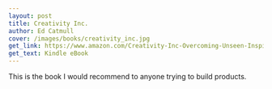 ```yaml
---
layout: post
title: Creativity Inc.
author: Ed Catmull
cover: /images/books/creativity_inc.jpg
get_link: https://www.amazon.com/Creativity-Inc-Overcoming-Unseen-Inspiration-ebook/dp/B00FUZQYBO
get_text: Kindle eBook
---
```


This is the book I would recommend to anyone trying to build products.
